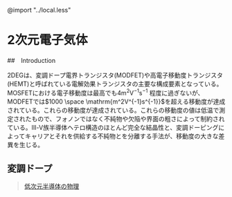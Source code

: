 @import "../local.less"

# 2次元電子気体

##　Introduction

2DEGは、変調ドープ電界トランジスタ(MODFET)や高電子移動度トランジスタ(HEMT)と呼ばれている電解効果トランジスタの主要な構成要素となっている。MOSFETにおける電子移動度は最高でも$4 \mathrm{m^2 V^{-1} s^{-1}}$ 程度に過ぎないが、MODFETでは$1000 \space \mathrm{m^2V^{-1}s^{-1}}$を超える移動度が達成されている。これらの移動度が達成されている。これらの移動度の値は低温で測定されたもので、フォノンではなく不純物や欠陥や界面の粗さによって制約されている。Ⅲ-Ⅴ族半導体ヘテロ構造のほとんど完全な結晶性と、変調ドーピングによってキャリアとそれを供給する不純物とを分離する手法が、移動度の大きな差異を生じる。

## 変調ドープ

> [低次元半導体の物理](https://www.amazon.co.jp/%E4%BD%8E%E6%AC%A1%E5%85%83%E5%8D%8A%E5%B0%8E%E4%BD%93%E3%81%AE%E7%89%A9%E7%90%86-J-H-%E3%83%87%E3%82%A4%E3%83%B4%E3%82%A3%E3%82%B9/dp/4621066269)